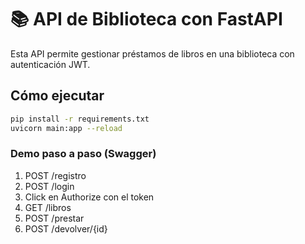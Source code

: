 # 📚 API de Biblioteca con FastAPI

Esta API permite gestionar préstamos de libros en una biblioteca con autenticación JWT.

## Cómo ejecutar

```bash
pip install -r requirements.txt
uvicorn main:app --reload
```

### Demo paso a paso (Swagger)
1. POST /registro
2. POST /login
3. Click en Authorize con el token
4. GET /libros
5. POST /prestar
6. POST /devolver/{id}
